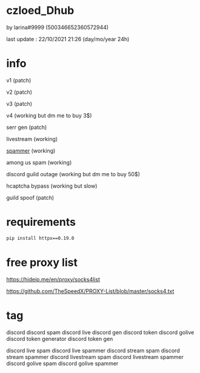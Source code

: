# czloed_Dhub

by larina#9999 (500346652360572944)

last update : 22/10/2021 21:26 (day/mo/year 24h)

# info

v1 (patch)

v2 (patch)

v3 (patch)

v4 (working but dm me to buy 3$)

serr gen (patch)

livestream (working)

[spammer](https://github.com/Larinax999/czloed_Dhub/blob/main/czloed_Dhub_dub_dis.py) (working)

among us spam (working)

discord guild outage (working but dm me to buy 50$)

hcaptcha bypass (working but slow)

guild spoof (patch)

# requirements

```bash
pip install httpx==0.19.0
```

# free proxy list

https://hideip.me/en/proxy/socks4list

https://github.com/TheSpeedX/PROXY-List/blob/master/socks4.txt

# tag

discord 
discord spam
discord live
discord gen
discord token
discord golive
discord token generator
discord token gen


discord live spam
discord live spammer
discord stream spam
discord stream spammer
discord livestream spam
discord livestream spammer
discord golive spam
discord golive spammer
